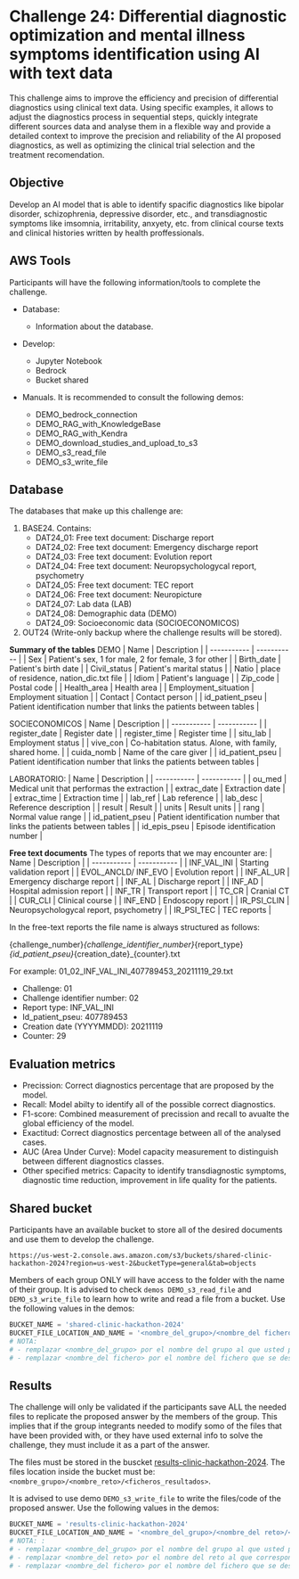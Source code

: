 # Challenge 24: Differential diagnostic optimization and mental illness symptoms identification using AI with text data


This challenge aims to improve the efficiency and precision of differential diagnostics using clinical text data. Using specific examples, it allows to adjust the diagnostics process in sequential steps, quickly integrate different sources data and analyse them in a flexible way and provide a detailed context to improve the precision and reliability of the AI proposed diagnostics, as well as optimizing the clinical trial selection and the treatment recomendation.

## Objective

Develop an AI model that is able to identify spacific diagnostics like bipolar disorder, schizophrenia, depressive disorder, etc., and transdiagnostic symptoms like imsomnia, irritability, anxyety, etc. from clinical course texts and clinical histories written by health proffessionals.


## AWS Tools

Participants will have the following information/tools to complete the challenge.

- Database:
    - Information about the database.

- Develop:
    - Jupyter Notebook
    - Bedrock
    - Bucket shared

- Manuals. It is recommended to consult the following demos:
    - DEMO_bedrock_connection
    - DEMO_RAG_with_KnowledgeBase
    - DEMO_RAG_with_Kendra
    - DEMO_download_studies_and_upload_to_s3
    - DEMO_s3_read_file
    - DEMO_s3_write_file

## Database
 

The databases that make up this challenge are:
1. BASE24. Contains:
	- DAT24_01: Free text document: Discharge report
	- DAT24_02: Free text document: Emergency discharge report
	- DAT24_03: Free text document: Evolution report
	- DAT24_04: Free text document: Neuropsychologycal report, psychometry
	- DAT24_05: Free text document: TEC report
	- DAT24_06: Free text document: Neuropicture
	- DAT24_07: Lab data (LAB)
	- DAT24_08: Demographic data (DEMO)
	- DAT24_09: Socioeconomic data (SOCIOECONOMICOS)
2.	OUT24 (Write-only backup where the challenge results will be stored).



**Summary of the tables**
DEMO
| Name      | Description |
| ----------- | ----------- |
| Sex      | Patient's sex, 1 for male, 2 for female, 3 for other      |
| Birth_date      | Patient's birth date     |
| Civil_status      | Patient's marital status      |
| Natio      | place of residence, nation_dic.txt file      |
| Idiom      | Patient's language   |
| Zip_code      | Postal code      |
| Health_area      | Health area       |
| Employment_situation      | Employment situation       |
| Contact      | Contact person     |
| id_patient_pseu      | Patient identification number that links the patients between tables      |

SOCIECONOMICOS
| Name      | Description |
| ----------- | ----------- |
| register_date      | Register date     |
| register_time      | Register time     |
| situ_lab      | Employment status     |
| vive_con      | Co-habitation status. Alone, with family, shared home.   |
| cuida_nomb      | Name of the care giver       |
| id_patient_pseu      | Patient identification number that links the patients between tables       |

LABORATORIO:
| Name      | Description |
| ----------- | ----------- |
| ou_med      | Medical unit that performas the extraction    |
| extrac_date      | Extraction date   |
| extrac_time      | Extraction time    |
| lab_ref      | Lab reference   |
| lab_desc      | Reference description  |
| result      | Result    |
| units      | Result units    |
| rang      | Normal value range   |
| id_patient_pseu      | Patient identification number that links the patients between tables    |
| id_epis_pseu      | Episode identification number  |





**Free text documents**
The types of reports that we may encounter are:
| Name      | Description |
| ----------- | ----------- |
| INF_VAL_INI      | Starting validation report  |
| EVOL_ANCLD/ INF_EVO      | Evolution report |
| INF_AL_UR      | Emergency discharge report  |
| INF_AL      | Discharge report  |
| INF_AD      | Hospital admission report  |
| INF_TR      | Transport report  |
| TC_CR      | Cranial CT  |
| CUR_CLI      | Clinical course  |
| INF_END      | Endoscopy report  |
| IR_PSI_CLIN      | Neuropsychologycal report, psychometry  |
| IR_PSI_TEC      | TEC reports  |

In the free-text reports the file name is always structured as follows:

{challenge_number}_{challenge_identifier_number}_{report_type}_{id_patient_pseu}_{creation_date}_{counter}.txt

For example:
01_02_INF_VAL_INI_407789453_20211119_29.txt
-	Challenge: 01
-	Challenge identifier number: 02
-	Report type: INF_VAL_INI
-	Id_patient_pseu: 407789453
-	Creation date (YYYYMMDD): 20211119
-	Counter: 29

## Evaluation metrics

-	Precission: Correct diagnostics percentage that are proposed by the model.
-	Recall: Model abilty to identify all of the possible correct diagnostics.
-	F1-score: Combined measurement of precission and recall to avualte the global efficiency of the model.
-	Exactitud: Correct diagnostics percentage between all of the analysed cases.
-	AUC (Area Under Curve): Model capacity measurement to distinguish between different diagnostics classes.
-	Other specified metrics: Capacity to identify transdiagnostic symptoms, diagnostic time reduction, improvement in life quality for the patients.

## Shared bucket
Participants have an available bucket to store all of the desired documents and use them to develop the challenge.


```
https://us-west-2.console.aws.amazon.com/s3/buckets/shared-clinic-hackathon-2024?region=us-west-2&bucketType=general&tab=objects
```

Members of each group ONLY will have access to the folder with the name of their group. It is advised to check `demos DEMO_s3_read_file` and `DEMO_s3_write_file` to learn how to write and read a file from a bucket. Use the following values in the demos:


```python
BUCKET_NAME = 'shared-clinic-hackathon-2024' 
BUCKET_FILE_LOCATION_AND_NAME = '<nombre_del_grupo>/<nombre_del fichero>' 
# NOTA: 
# - remplazar <nombre_del_grupo> por el nombre del grupo al que usted pertenece  (por ejemplo, Team1) 
# - remplazar <nombre_del fichero> por el nombre del fichero que se desea leer/escribir.
``` 


## Results
The challenge will only be validated if the participants save ALL the needed files to replicate the proposed answer by the members of the group. This implies that if the group integrants needed to modify somo of the files that have been provided with, or they have used external info to solve the challenge, they must include it as a part of the answer.


The files must be stored in the buscket [results-clinic-hackathon-2024](https://us-west-2.console.aws.amazon.com/s3/buckets/results-clinic-hackathon-2024?region=us-west-2&bucketType=general&tab=objects). The files location inside the bucket must be: `<nombre_grupo>/<nombre_reto>/<ficheros_resultados>`. 


It is advised to use demo `DEMO_s3_write_file` to write the files/code of the proposed answer. Use the following values in the demos:


```python
BUCKET_NAME = 'results-clinic-hackathon-2024' 
BUCKET_FILE_LOCATION_AND_NAME = '<nombre_del_grupo>/<nombre_del reto>/<nombre_del fichero>' 
# NOTA: :
# - remplazar <nombre_del_grupo> por el nombre del grupo al que usted pertenece (por ejemplo, Team1)
# - remplazar <nombre_del reto> por el nombre del reto al que corresponde la solución propuesta (por ejemplo, Challenge1)
# - remplazar <nombre_del fichero> por el nombre del fichero que se desea almacenar (por ejemplo, main_code_challenge1.ipynb)
``` 
	




